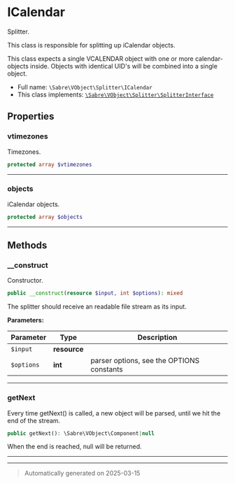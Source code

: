 
# ICalendar

Splitter.

This class is responsible for splitting up iCalendar objects.

This class expects a single VCALENDAR object with one or more
calendar-objects inside. Objects with identical UID's will be combined into
a single object.

* Full name: `\Sabre\VObject\Splitter\ICalendar`
* This class implements:
[`\Sabre\VObject\Splitter\SplitterInterface`](./SplitterInterface.md)



## Properties


### vtimezones

Timezones.

```php
protected array $vtimezones
```






***

### objects

iCalendar objects.

```php
protected array $objects
```






***

## Methods


### __construct

Constructor.

```php
public __construct(resource $input, int $options): mixed
```

The splitter should receive an readable file stream as its input.






**Parameters:**

| Parameter | Type | Description |
|-----------|------|-------------|
| `$input` | **resource** |  |
| `$options` | **int** | parser options, see the OPTIONS constants |





***

### getNext

Every time getNext() is called, a new object will be parsed, until we
hit the end of the stream.

```php
public getNext(): \Sabre\VObject\Component|null
```

When the end is reached, null will be returned.










***


***
> Automatically generated on 2025-03-15
